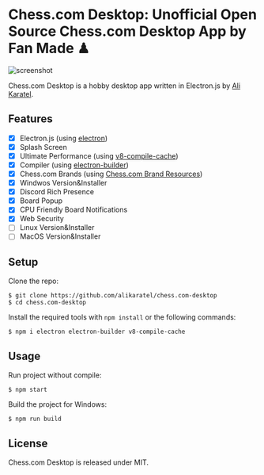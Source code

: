 # Chess.com Desktop: Unofficial Open Source Chess.com Desktop App by Fan Made ♟

![screenshot](img/simple.gif)

Chess.com Desktop is a hobby desktop app written in Electron.js by [Ali Karatel](https://alikaratel.com.tr).

## Features

- [X] Electron.js (using [electron](https://github.com/electron/electron))
- [X] Splash Screen
- [X] Ultimate Performance (using [v8-compile-cache](https://github.com/zertosh/v8-compile-cache))
- [X] Compiler (using [electron-builder](https://github.com/electron-userland/electron-builder))
- [X] Chess.com Brands (using [Chess.com Brand Resources](https://www.chess.com/article/view/chess-com-brand-resources))
- [X] Windwos Version&Installer
- [X] Discord Rich Presence
- [X] Board Popup
- [X] CPU Friendly Board Notifications
- [X] Web Security
- [ ] Lınux Version&Installer
- [ ] MacOS Version&Installer

## Setup

Clone the repo:

    $ git clone https://github.com/alikaratel/chess.com-desktop
    $ cd chess.com-desktop

Install the required tools with `npm install` or the following commands:

    $ npm i electron electron-builder v8-compile-cache

## Usage

Run project without compile:

    $ npm start

Build the project for Windows:

    $ npm run build

## License

Chess.com Desktop is released under MIT.

[1]: https://alikaratel.com.tr
